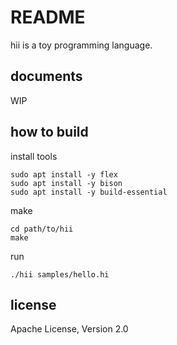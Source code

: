# README

hii is a toy programming language.

## documents

WIP

## how to build

install tools

    sudo apt install -y flex
    sudo apt install -y bison
    sudo apt install -y build-essential

make

    cd path/to/hii
    make

run

    ./hii samples/hello.hi

## license

Apache License, Version 2.0

